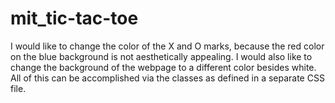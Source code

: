 # mit_tic-tac-toe

I would like to change the color of the X and O marks, because the red color on the blue background is not aesthetically appealing. I would also like to change the background of the webpage to a different color besides white. All of this can be accomplished via the classes as defined in a separate CSS file.

